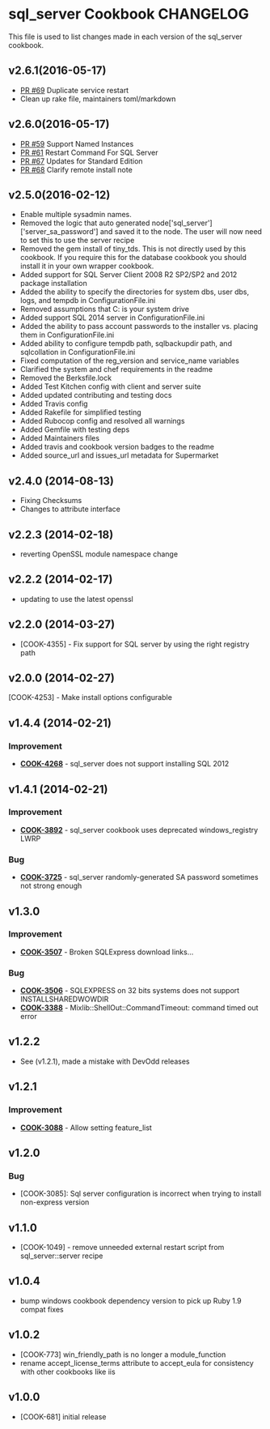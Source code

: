 # sql_server Cookbook CHANGELOG
This file is used to list changes made in each version of the sql_server cookbook.

## v2.6.1(2016-05-17)
- [PR #69](https://github.com/chef-cookbooks/sql_server/pull/69) Duplicate service restart
- Clean up rake file, maintainers toml/markdown

## v2.6.0(2016-05-17)
- [PR #59](https://github.com/chef-cookbooks/sql_server/pull/59) Support Named Instances
- [PR #61](https://github.com/chef-cookbooks/sql_server/pull/61) Restart Command For SQL Server
- [PR #67](https://github.com/chef-cookbooks/sql_server/pull/67) Updates for Standard Edition
- [PR #68](https://github.com/chef-cookbooks/sql_server/pull/68) Clarify remote install note

## v2.5.0(2016-02-12)
- Enable multiple sysadmin names.
- Removed the logic that auto generated node['sql_server']['server_sa_password'] and saved it to the node. The user will now need to set this to use the server recipe
- Removed the gem install of tiny_tds. This is not directly used by this cookbook. If you require this for the database cookbook you should install it in your own wrapper cookbook.
- Added support for SQL Server Client 2008 R2 SP2/SP2 and 2012 package installation
- Added the ability to specify the directories for system dbs, user dbs, logs, and tempdb in ConfigurationFile.ini
- Removed assumptions that C: is your system drive
- Added support SQL 2014 server in ConfigurationFile.ini
- Added the ability to pass account passwords to the installer vs. placing them in ConfigurationFile.ini
- Added ability to configure tempdb path, sqlbackupdir path, and sqlcollation in ConfigurationFile.ini
- Fixed computation of the reg_version and service_name variables
- Clarified the system and chef requirements in the readme
- Removed the Berksfile.lock
- Added Test Kitchen config with client and server suite
- Added updated contributing and testing docs
- Added Travis config
- Added Rakefile for simplified testing
- Added Rubocop config and resolved all warnings
- Added Gemfile with testing deps
- Added Maintainers files
- Added travis and cookbook version badges to the readme
- Added source_url and issues_url metadata for Supermarket

## v2.4.0 (2014-08-13)
- Fixing Checksums
- Changes to attribute interface

## v2.2.3 (2014-02-18)
- reverting OpenSSL module namespace change

## v2.2.2 (2014-02-17)
- updating to use the latest openssl

## v2.2.0 (2014-03-27)
- [COOK-4355] - Fix support for SQL server by using the right registry path

## v2.0.0 (2014-02-27)
[COOK-4253] - Make install options configurable

## v1.4.4 (2014-02-21)
### Improvement
- **[COOK-4268](https://tickets.chef.io/browse/COOK-4268)** - sql_server does not support installing SQL 2012

## v1.4.1 (2014-02-21)
### Improvement
- **[COOK-3892](https://tickets.chef.io/browse/COOK-3892)** - sql_server cookbook uses deprecated windows_registry LWRP

### Bug
- **[COOK-3725](https://tickets.chef.io/browse/COOK-3725)** - sql_server randomly-generated SA password sometimes not strong enough

## v1.3.0
### Improvement
- **[COOK-3507](https://tickets.chef.io/browse/COOK-3507)** - Broken SQLExpress download links...

### Bug
- **[COOK-3506](https://tickets.chef.io/browse/COOK-3506)** - SQLEXPRESS on 32 bits systems does not support INSTALLSHAREDWOWDIR
- **[COOK-3388](https://tickets.chef.io/browse/COOK-3388)** - Mixlib::ShellOut::CommandTimeout: command timed out error

## v1.2.2
- See (v1.2.1), made a mistake with DevOdd releases

## v1.2.1
### Improvement
- **[COOK-3088](https://tickets.chef.io/browse/COOK-3088)** - Allow setting feature_list

## v1.2.0
### Bug
- [COOK-3085]: Sql server configuration is incorrect when trying to install non-express version

## v1.1.0
- [COOK-1049] - remove unneeded external restart script from sql_server::server recipe

## v1.0.4
- bump windows cookbook dependency version to pick up Ruby 1.9 compat fixes

## v1.0.2
- [COOK-773] win_friendly_path is no longer a module_function
- rename accept_license_terms attribute to accept_eula for consistency with other cookbooks like iis

## v1.0.0
- [COOK-681] initial release
